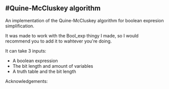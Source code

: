 #Quine-McCluskey algorithm
-

An implementation of the Quine-McCluskey algorithm for boolean expresion simplification.

It was made to work with the Bool_exp thingy I made, so I would recommend you to add it to wahtever you're doing.

It can take 3 inputs:
- A boolean expression
- The bit length and amount of variables
- A truth table and the bit length

Acknowledgements: 
